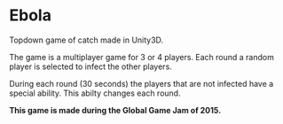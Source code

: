 # Ebola

Topdown game of catch made in Unity3D.

The game is a multiplayer game for 3 or 4 players. Each round a random player is selected to infect the other players.

During each round (30 seconds) the players that are not infected have a special ability. This abilty changes each round.

**This game is made during the Global Game Jam of 2015.**
